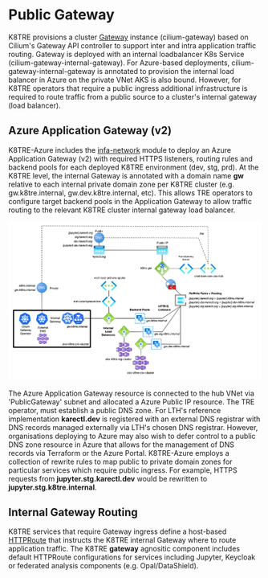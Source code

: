 # Public Gateway
K8TRE provisions a cluster [Gateway](https://kubernetes.io/docs/concepts/services-networking/gateway/#api-kind-gateway) instance (cilium-gateway) based on Cilium's Gateway API controller to support inter and intra application traffic routing. Gateway is deployed with an internal loadbalancer K8s Service (cilium-gateway-internal-gateway). For Azure-based deployments, cilium-gateway-internal-gateway is annotated to provision the internal load balancer in Azure on the private VNet AKS is also bound. However, for K8TRE operators that require a public ingress additional infrastructure is required to route traffic from a public source to a cluster's internal gateway (load balancer).

## Azure Application Gateway (v2)
K8TRE-Azure includes the [infa-network](terraform/modules/infra-network/overview.md) module to deploy an Azure Application Gateway (v2) with required HTTPS listeners, routing rules and backend pools for each deployed K8TRE environment (dev, stg, prd). At the K8TRE level, the internal Gateway is annotated with a domain name **gw** relative to each internal private domain zone per K8TRE cluster (e.g. gw.k8tre.internal, gw.dev.k8tre.internal, etc). This allows TRE operators to configure target backend pools in the Application Gateway to allow traffic routing to the relevant K8TRE cluster internal gateway load balancer.

![public-gateway-design](assets/gateway/kare-gateway-design.png)

The Azure Application Gateway resource is connected to the hub VNet via 'PublicGateway' subnet and allocated a Azure Public IP resource. The TRE operator, must establish a public DNS zone. For LTH's reference implementation **karectl.dev** is registered with an external DNS registrar with DNS records managed externally via LTH's chosen DNS registrar. However, organisations deploying to Azure may also wish to defer control to a public DNS zone resource in Azure that allows for the management of DNS records via Terraform or the Azure Portal. K8TRE-Azure employs a collection of rewrite rules to map public to private domain zones for particular services which require public ingress. For example, HTTPS requests from **jupyter.stg.karectl.dev** would be rewritten to **jupyter.stg.k8tre.internal**.

## Internal Gateway Routing
K8TRE services that require Gateway ingress define a host-based [HTTPRoute](https://kubernetes.io/docs/concepts/services-networking/gateway/#api-kind-httproute) that instructs the K8TRE internal Gateway where to route application traffic. The K8TRE **gateway** agnositic component includes default HTTPRoute configurations for services including Jupyter, Keycloak or federated analysis components (e.g. Opal/DataShield).